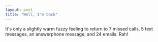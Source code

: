 ```yaml
---
layout: post
title: "Well, I'm back"
---
```

It's only a slightly warm fuzzy feeling to return to 7 missed calls, 5 text
messages, an answerphone message, and 24 emails. Rah!
